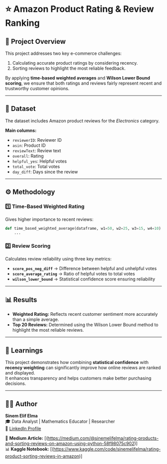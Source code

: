 # ⭐ Amazon Product Rating & Review Ranking

## 📍 Project Overview
This project addresses two key e-commerce challenges:
1. Calculating accurate product ratings by considering recency.
2. Sorting reviews to highlight the most reliable feedback.

By applying **time-based weighted averages** and **Wilson Lower Bound scoring**, we ensure that both ratings and reviews fairly represent recent and trustworthy customer opinions.

---

## 🧩 Dataset
The dataset includes Amazon product reviews for the *Electronics* category.

**Main columns:**
- `reviewerID`: Reviewer ID  
- `asin`: Product ID  
- `reviewText`: Review text  
- `overall`: Rating  
- `helpful_yes`: Helpful votes  
- `total_vote`: Total votes  
- `day_diff`: Days since the review  

---

## ⚙️ Methodology

### 1️⃣ Time-Based Weighted Rating
Gives higher importance to recent reviews:
```python
def time_based_weighted_average(dataframe, w1=50, w2=25, w3=15, w4=10):
    ...
```
### 2️⃣ Review Scoring

Calculates review reliability using three key metrics:

- **`score_pos_neg_diff`** → Difference between helpful and unhelpful votes  
- **`score_average_rating`** → Ratio of helpful votes to total votes  
- **`wilson_lower_bound`** → Statistical confidence score ensuring reliability  

---

## 📊 Results

- **Weighted Rating:** Reflects recent customer sentiment more accurately than a simple average.  
- **Top 20 Reviews:** Determined using the Wilson Lower Bound method to highlight the most reliable reviews.  

---

## 🧠 Learnings

This project demonstrates how combining **statistical confidence** with **recency weighting** can significantly improve how online reviews are ranked and displayed.  
It enhances transparency and helps customers make better purchasing decisions.

---

## 👩‍💻 Author

**Sinem Elif Elma**  
🎓 Data Analyst | Mathematics Educator | Researcher  
🔗 [LinkedIn Profile](https://www.linkedin.com/in/sinem-elif-elma-bab7579b/)  

📘 **Medium Article:** [(https://medium.com/@sinemelifelma/rating-products-and-sorting-reviews-on-amazon-using-python-58f98075c902)]  
📊 **Kaggle Notebook:** [(https://www.kaggle.com/code/sinemelifelma/rating-product-sorting-reviews-in-amazon)]
